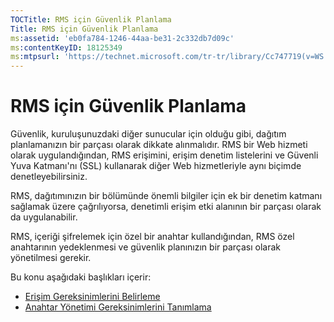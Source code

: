 ```yaml
---
TOCTitle: RMS için Güvenlik Planlama
Title: RMS için Güvenlik Planlama
ms:assetid: 'eb0fa784-1246-44aa-be31-2c332db7d09c'
ms:contentKeyID: 18125349
ms:mtpsurl: 'https://technet.microsoft.com/tr-tr/library/Cc747719(v=WS.10)'
---
```


RMS için Güvenlik Planlama
==========================

Güvenlik, kuruluşunuzdaki diğer sunucular için olduğu gibi, dağıtım planlamanızın bir parçası olarak dikkate alınmalıdır. RMS bir Web hizmeti olarak uygulandığından, RMS erişimini, erişim denetim listelerini ve Güvenli Yuva Katmanı'nı (SSL) kullanarak diğer Web hizmetleriyle aynı biçimde denetleyebilirsiniz.

RMS, dağıtımınızın bir bölümünde önemli bilgiler için ek bir denetim katmanı sağlamak üzere çağrılıyorsa, denetimli erişim etki alanının bir parçası olarak da uygulanabilir.

RMS, içeriği şifrelemek için özel bir anahtar kullandığından, RMS özel anahtarının yedeklenmesi ve güvenlik planınızın bir parçası olarak yönetilmesi gerekir.

Bu konu aşağıdaki başlıkları içerir:

-   [Erişim Gereksinimlerini Belirleme](https://technet.microsoft.com/eb2ce9a5-0430-4811-bd40-4a94a84426a8)
-   [Anahtar Yönetimi Gereksinimlerini Tanımlama](https://technet.microsoft.com/f0e08fb8-bf5e-4278-a09f-daa57696e786)
